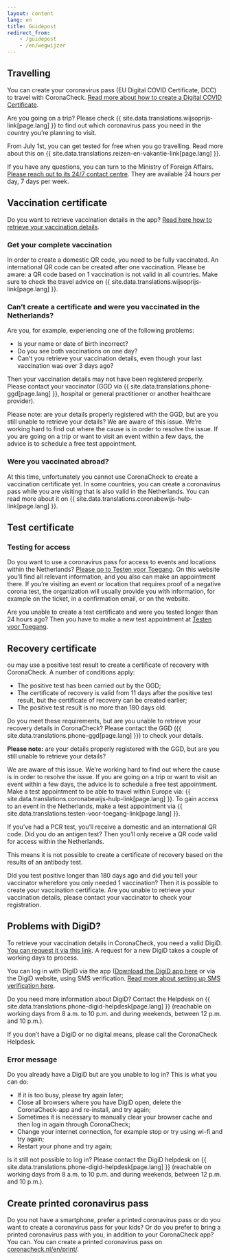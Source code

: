 ```yaml
---
layout: content
lang: en
title: Guidepost
redirect_from: 
    - /guidepost
    - /en/wegwijzer
---
```

## Travelling

You can create your coronavirus pass (EU Digital COVID Certificate, DCC) to travel with CoronaCheck. [Read more about how to create a Digital COVID Certificate](https://coronacheck.nl/en/faq/1-1-hoe-werkt-de-coronacheck-app/). 

Are you going on a trip? Please check {{ site.data.translations.wijsoprijs-link[page.lang] }} to find out which coronavirus pass you need in the country you’re planning to visit.

From July 1st, you can get tested for free when you go travelling. Read more about this on {{ site.data.translations.reizen-en-vakantie-link[page.lang] }}.

If you have any questions, you can turn to the Ministry of Foreign Affairs. <a href="https://www.netherlandsworldwide.nl/contact/contacting-the-24-7-bz-contact-centre" rel="noopener noreferrer" target="_blank">Please reach out to its 24/7 contact centre</a>. They are available 24 hours per day, 7 days per week.

## Vaccination certificate

Do you want to retrieve vaccination details in the app? [Read here how to retrieve your vaccination details](/en/faq/1-1-hoe-werkt-de-coronacheck-app/).

### Get your complete vaccination
In order to create a domestic QR code, you need to be fully vaccinated. An international QR code can be created after one vaccination. Please be aware: a QR code based on 1 vaccination is not valid in all countries. Make sure to check the travel advice on {{ site.data.translations.wijsoprijs-link[page.lang] }}.

### Can’t create a certificate and were you vaccinated in the Netherlands?
Are you, for example, experiencing one of the following problems:

- Is your name or date of birth incorrect?
- Do you see both vaccinations on one day?
- Can't you retrieve your vaccination details, even though your last vaccination was over 3 days ago?

Then your vaccination details may not have been registered properly. Please contact your vaccinator (GGD via {{ site.data.translations.phone-ggd[page.lang] }}, hospital or general practitioner or another healthcare provider). 

Please note: are your details properly registered with the GGD, but are you still unable to retrieve your details? We are aware of this issue. We’re working hard to find out where the cause is in order to resolve the issue. If you are going on a trip or want to visit an event within a few days, the advice is to schedule a free test appointment.

### Were you vaccinated abroad?

At this time, unfortunately you cannot use CoronaCheck to create a vaccination certificate yet. In some countries, you can create a coronavirus pass while you are visiting that is also valid in the Netherlands. You can read more about it on {{ site.data.translations.coronabewijs-hulp-link[page.lang] }}.

## Test certificate
### Testing for access

Do you want to use a coronavirus pass for access to events and locations within the Netherlands? <a href="https://www.testenvoortoegang.org/" rel="noopener noreferrer" target="_blank" hreflang="nl">Please go to Testen voor Toegang</a>. On this website you’ll find all relevant information, and you also can make an appointment there. If you’re visiting an event or location that requires proof of a negative corona test, the organization will usually provide you with information, for example on the ticket, in a confirmation email, or on the website.  

Are you unable to create a test certificate and were you tested longer than 24 hours ago? Then you have to make a new test appointment at <a href="https://www.testenvoortoegang.org/" rel="noopener noreferrer" target="_blank" hreflang="nl">Testen voor Toegang</a>.

## Recovery certificate 

ou may use a positive test result to create a certificate of recovery with CoronaCheck. A number of conditions apply:

- The positive test has been carried out by the GGD;
- The certificate of recovery is valid from 11 days after the positive test result, but the certificate of recovery can be created earlier;
- The positive test result is no more than 180 days old.

Do you meet these requirements, but are you unable to retrieve your recovery details in CoronaCheck? Please contact the GGD ({{ site.data.translations.phone-ggd[page.lang] }}) to check your details.

<strong>Please note:</strong> are your details properly registered with the GGD, but are you still unable to retrieve your details?

We are aware of this issue. We’re working hard to find out where the cause is in order to resolve the issue. If you are going on a trip or want to visit an event within a few days, the advice is to schedule a free test appointment. 
Make a test appointment to be able to travel within Europe via: {{ site.data.translations.coronabewijs-hulp-link[page.lang] }}. To gain access to an event in the Netherlands, make a test appointment via {{ site.data.translations.testen-voor-toegang-link[page.lang] }}.


If you’ve had a PCR test, you’ll receive a domestic and an international QR code. Did you do an antigen test? Then you’ll only receive a QR code valid for access within the Netherlands.

This means it is not possible to create a certificate of recovery based on the results of an antibody test.

DId you test positive longer than 180 days ago and did you tell your vaccinator wherefore you only needed 1 vaccination? Then it is possible to create your vaccination certificate. Are you unable to retrieve your vaccination details, please contact your vaccinator to check your registration.


## Problems with DigiD? 

To retrieve your vaccination details in CoronaCheck, you need a valid DigiD. <a href="https://www.digid.nl/en/apply-or-activate-digid" rel="noopener noreferrer" target="_blank">You can request it via this link</a>.  A request for a new DigiD takes a couple of working days to process.

You can log in with DigiD via the app (<a href="https://www.digid.nl/en/login-methods/digid-app" rel="noopener noreferrer" target="_blank">Download the DigiD app here</a> or via the DigiD website, using SMS verification. <a href="https://www.digid.nl/en/login-methods/sms-verification" rel="noopener noreferrer" target="_blank">Read more about setting up SMS verification here</a>.

Do you need more information about DigiD? Contact the Helpdesk on  {{ site.data.translations.phone-digid-helpdesk[page.lang] }} (reachable on working days from 8 a.m. to 10 p.m. and during weekends, between 12 p.m. and 10 p.m.).

If you don’t have a DigiD or no digital means, please call the CoronaCheck Helpdesk. 

### Error message

Do you already have a DigiD but are you unable to log in? This is what you can do: 

- If it is too busy, please try again later;
- Close all browsers where you have DigiD open, delete the CoronaCheck-app and re-install, and try again;
- Sometimes it is necessary to manually clear your browser cache and then log in again through CoronaCheck;
- Change your internet connection, for example stop or try using wi-fi and try again;
- Restart your phone and try again;

Is it still not possible to log in? Please contact the DigiD helpdesk on {{ site.data.translations.phone-digid-helpdesk[page.lang] }} (reachable on working days from 8 a.m. to 10 p.m. and during weekends, between 12 p.m. and 10 p.m.).

## Create printed coronavirus pass  

Do you not have a smartphone, prefer a printed coronavirus pass or do you want to create a coronavirus pass for your kids? Or do you prefer to bring a printed coronavirus pass with you, in addition to your CoronaCheck app? You can. You can create a printed coronavirus pass on [coronacheck.nl/en/print/](/en/print/).
